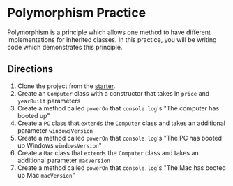 # Polymorphism Practice

Polymorphism is a principle which allows one method to have different
implementations for inherited classes. In this practice, you will be writing
code which demonstrates this principle.

## Directions

1. Clone the project from the [starter].
2. Create an `Computer` class with a constructor that takes in `price` and `yearBuilt` parameters
3. Create a method called `powerOn` that `console.log`'s "The computer has booted up"
4. Create a `PC` class that `extends` the `Computer` class and takes an additional parameter `windowsVersion`
5. Create a method called `powerOn` that `console.log`'s "The PC has booted up Windows `windowsVersion`"
6. Create a `Mac` class that `extends` the `Computer` class and takes an additional parameter `macVersion`
7. Create a method called `powerOn` that `console.log`'s "The Mac has booted up Mac `macVersion`"

[starter]: https://github.com/appacademy-starters/class-polymorphism-starter